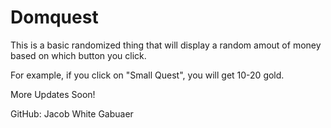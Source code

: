 # Domquest
This is a basic randomized thing that will display a random amout of money based on which button you click.

For example, if you click on "Small Quest", you will get 10-20 gold.

More Updates Soon!

GitHub: Jacob White Gabuaer
